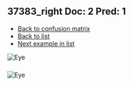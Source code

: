 ## 37383_right Doc: 2 Pred: 1
- [Back to confusion matrix](https://github.com/juliandewit/kaggle_retinopathy/blob/master/matrix.md)
- [Back to list](https://github.com/juliandewit/kaggle_retinopathy/blob/master/lists/21/list.md)
- [Next example in list](https://github.com/juliandewit/kaggle_retinopathy/blob/master/lists/21/37/37407_left.md)

![Eye](https://retinopaty.blob.core.windows.net/size1024/37383_right_2.jpeg)

### 

![Eye]()
